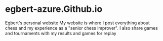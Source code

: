 # egbert-azure.Github.io
Egbert's personal website
My website is where I post everything about chess and my experience as a "senior chess improver".
I also share games and tournaments with my results and games for replay
